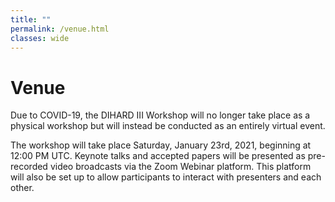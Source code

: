 ```yaml
---
title: ""
permalink: /venue.html
classes: wide
---
```


# Venue
Due to COVID-19, the DIHARD III Workshop will no longer take place as a
physical workshop but will instead be conducted as an entirely virtual event.

The workshop will take place Saturday, January 23rd, 2021, beginning at 12:00 PM UTC. Keynote talks and
accepted papers will be presented as pre-recorded video broadcasts via the Zoom Webinar platform. This platform will also be set up to allow participants to
interact with presenters and each other.
